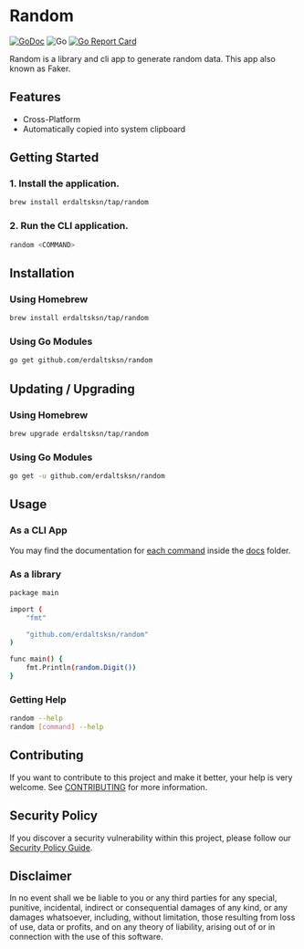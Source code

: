 # Random

[![GoDoc](https://godoc.org/github.com/erdaltsksn/random?status.svg)](https://godoc.org/github.com/erdaltsksn/random)
![Go](https://github.com/erdaltsksn/random/workflows/Go/badge.svg)
[![Go Report Card](https://goreportcard.com/badge/github.com/erdaltsksn/random)](https://goreportcard.com/report/github.com/erdaltsksn/random)

Random is a library and cli app to generate random data. This app also known as
Faker.

## Features

- Cross-Platform
- Automatically copied into system clipboard

## Getting Started

### 1. Install the application.

```sh
brew install erdaltsksn/tap/random
```

### 2. Run the CLI application.

```sh
random <COMMAND>
```

## Installation

### Using Homebrew

```sh
brew install erdaltsksn/tap/random
```

### Using Go Modules

```sh
go get github.com/erdaltsksn/random
```

## Updating / Upgrading

### Using Homebrew

```sh
brew upgrade erdaltsksn/tap/random
```

### Using Go Modules

```sh
go get -u github.com/erdaltsksn/random
```

## Usage

### As a CLI App

You may find the documentation for [each command](docs/random.md) inside the
[docs](docs) folder.

### As a library

```sh
package main

import (
	"fmt"

	"github.com/erdaltsksn/random"
)

func main() {
    fmt.Println(random.Digit())
}
```

### Getting Help

```sh
random --help
random [command] --help
```

## Contributing

If you want to contribute to this project and make it better, your help is very
welcome. See [CONTRIBUTING](docs/CONTRIBUTING.md) for more information.

## Security Policy

If you discover a security vulnerability within this project, please follow our
[Security Policy Guide](docs/SECURITY.md).

## Disclaimer

In no event shall we be liable to you or any third parties for any special,
punitive, incidental, indirect or consequential damages of any kind, or any
damages whatsoever, including, without limitation, those resulting from loss of
use, data or profits, and on any theory of liability, arising out of or in
connection with the use of this software.
